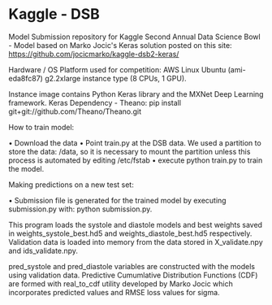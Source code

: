 # Kaggle - DSB

Model Submission repository for Kaggle Second Annual Data Science Bowl - Model based on Marko Jocic's Keras solution posted on this site: 
https://github.com/jocicmarko/kaggle-dsb2-keras/



Hardware / OS Platform used for competition: AWS Linux Ubuntu (ami-eda8fc87) g2.2xlarge instance type (8 CPUs, 1 GPU).

Instance image contains Python Keras library and the MXNet Deep Learning framework.
  Keras Dependency - Theano: pip install git+git://github.com/Theano/Theano.git

How to train model:

•	Download the data
•	Point train.py at the DSB data.  We used a partition to store the data: /data, so it is necessary to mount the partition unless this process is automated by editing /etc/fstab
•	execute python train.py to train the model.

Making predictions on a new test set:

•	Submission file is generated for the trained model by executing submission.py with:
   	  python submission.py.

This program loads the systole and diastole models and best weights saved in weights_systole_best.hd5 and weights_diastole_best.hd5 respectively.  Validation data is loaded into memory from the data stored in X_validate.npy and ids_validate.npy.
   
pred_systole and pred_diastole variables are constructed with the models using validation data.  Predictive Cumumlative Distribution Functions (CDF) are formed with real_to_cdf utility developed by Marko Jocic which incorporates predicted values and RMSE loss values for sigma.  
    
